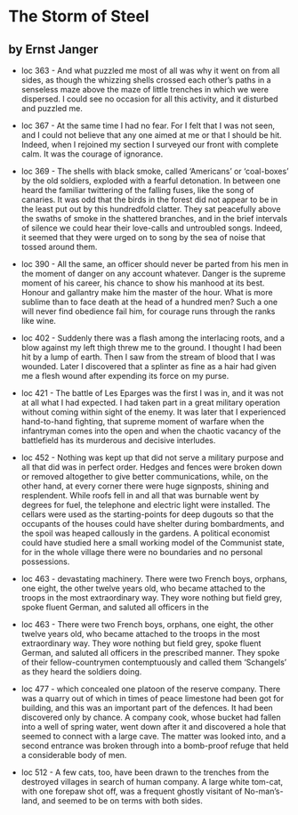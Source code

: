 
#  The Storm of Steel

## by Ernst Janger

 - loc 363 - And what puzzled me most of all was why it went on from all sides, as though the whizzing shells crossed each other’s paths in a senseless maze above the maze of little trenches in which we were dispersed. I could see no occasion for all this activity, and it disturbed and puzzled me.

 - loc 367 - At the same time I had no fear. For I felt that I was not seen, and I could not believe that any one aimed at me or that I should be hit. Indeed, when I rejoined my section I surveyed our front with complete calm. It was the courage of ignorance.

 - loc 369 - The shells with black smoke, called ‘Americans’ or ‘coal-boxes’ by the old soldiers, exploded with a fearful detonation. In between one heard the familiar twittering of the falling fuses, like the song of canaries. It was odd that the birds in the forest did not appear to be in the least put out by this hundredfold clatter. They sat peacefully above the swaths of smoke in the shattered branches, and in the brief intervals of silence we could hear their love-calls and untroubled songs. Indeed, it seemed that they were urged on to song by the sea of noise that tossed around them.

 - loc 390 - All the same, an officer should never be parted from his men in the moment of danger on any account whatever. Danger is the supreme moment of his career, his chance to show his manhood at its best. Honour and gallantry make him the master of the hour. What is more sublime than to face death at the head of a hundred men? Such a one will never find obedience fail him, for courage runs through the ranks like wine.

 - loc 402 - Suddenly there was a flash among the interlacing roots, and a blow against my left thigh threw me to the ground. I thought I had been hit by a lump of earth. Then I saw from the stream of blood that I was wounded. Later I discovered that a splinter as fine as a hair had given me a flesh wound after expending its force on my purse.

 - loc 421 - The battle of Les Eparges was the first I was in, and it was not at all what I had expected. I had taken part in a great military operation without coming within sight of the enemy. It was later that I experienced hand-to-hand fighting, that supreme moment of warfare when the infantryman comes into the open and when the chaotic vacancy of the battlefield has its murderous and decisive interludes.

 - loc 452 - Nothing was kept up that did not serve a military purpose and all that did was in perfect order. Hedges and fences were broken down or removed altogether to give better communications, while, on the other hand, at every corner there were huge signposts, shining and resplendent. While roofs fell in and all that was burnable went by degrees for fuel, the telephone and electric light were installed. The cellars were used as the starting-points for deep dugouts so that the occupants of the houses could have shelter during bombardments, and the spoil was heaped callously in the gardens. A political economist could have studied here a small working model of the Communist state, for in the whole village there were no boundaries and no personal possessions.

 - loc 463 - devastating machinery. There were two French boys, orphans, one eight, the other twelve years old, who became attached to the troops in the most extraordinary way. They wore nothing but field grey, spoke fluent German, and saluted all officers in the

 - loc 463 - There were two French boys, orphans, one eight, the other twelve years old, who became attached to the troops in the most extraordinary way. They wore nothing but field grey, spoke fluent German, and saluted all officers in the prescribed manner. They spoke of their fellow-countrymen contemptuously and called them ‘Schangels’ as they heard the soldiers doing.

 - loc 477 - which concealed one platoon of the reserve company. There was a quarry out of which in times of peace limestone had been got for building, and this was an important part of the defences. It had been discovered only by chance. A company cook, whose bucket had fallen into a well of spring water, went down after it and discovered a hole that seemed to connect with a large cave. The matter was looked into, and a second entrance was broken through into a bomb-proof refuge that held a considerable body of men.

 - loc 512 - A few cats, too, have been drawn to the trenches from the destroyed villages in search of human company. A large white tom-cat, with one forepaw shot off, was a frequent ghostly visitant of No-man’s-land, and seemed to be on terms with both sides.

